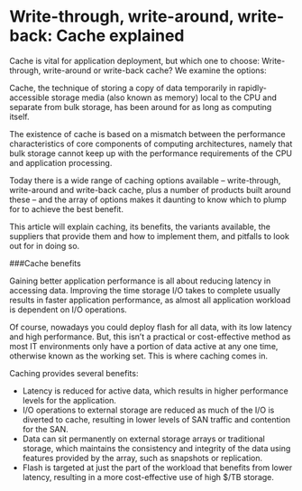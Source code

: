 # Write-through, write-around, write-back: Cache explained

Cache is vital for application deployment, but which one to choose: Write-through, write-around or write-back cache? We examine the options:

Cache, the technique of storing a copy of data temporarily in rapidly-accessible storage media (also known as memory) local to the CPU and separate from bulk storage, has been around for as long as computing itself.

The existence of cache is based on a mismatch between the performance characteristics of core components of computing architectures, namely that bulk storage cannot keep up with the performance requirements of the CPU and application processing.

Today there is a wide range of caching options available – write-through, write-around and write-back cache, plus a number of products built around these – and the array of options makes it daunting to know which to plump for to achieve the best benefit.

This article will explain caching, its benefits, the variants available, the suppliers that provide them and how to implement them, and pitfalls to look out for in doing so.

###Cache benefits

Gaining better application performance is all about reducing latency in accessing data. Improving the time storage I/O takes to complete usually results in faster application performance, as almost all application workload is dependent on I/O operations.

Of course, nowadays you could deploy flash for all data, with its low latency and high performance. But, this isn’t a practical or cost-effective method as most IT environments only have a portion of data active at any one time, otherwise known as the working set. This is where caching comes in.

Caching provides several benefits:

* Latency is reduced for active data, which results in higher performance levels for the application.
* I/O operations to external storage are reduced as much of the I/O is diverted to cache, resulting in lower levels of SAN traffic and contention for the SAN.
* Data can sit permanently on external storage arrays or traditional storage, which maintains the consistency and integrity of the data using features provided by the array, such as snapshots or replication.
* Flash is targeted at just the part of the workload that benefits from lower latency, resulting in a more cost-effective use of high $/TB storage.